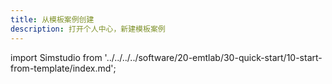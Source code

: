 ```yaml
---
title: 从模板案例创建
description: 打开个人中心，新建模板案例
---
```


import Simstudio from '../../../../software/20-emtlab/30-quick-start/10-start-from-template/index.md';

<Simstudio />